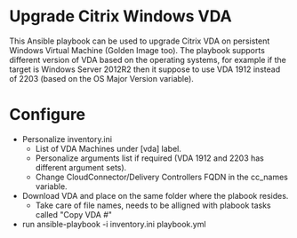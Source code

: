 # Upgrade Citrix Windows VDA

This Ansible playbook can be used to upgrade Citrix VDA on persistent Windows Virtual Machine (Golden Image too).
The playbook supports different version of VDA based on the operating systems, for example if the target is Windows Server 2012R2 then it suppose to use VDA 1912 instead of 2203 (based on the OS Major Version variable).

# Configure
- Personalize inventory.ini
    - List of VDA Machines under [vda] label.
    - Personalize arguments list if required (VDA 1912 and 2203 has different argument sets).
    - Change CloudConnector/Delivery Controllers FQDN in the cc_names variable.
- Download VDA and place on the same folder where the plabook resides.
    - Take care of file names, needs to be alligned with plabook tasks called "Copy VDA #"
- run ansible-playbook -i inventory.ini playbook.yml

